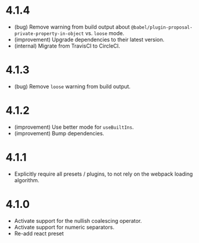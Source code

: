 4.1.4
=====

*   (bug) Remove warning from build output about `@babel/plugin-proposal-private-property-in-object` vs. `loose` mode.
*   (improvement) Upgrade dependencies to their latest version.
*   (internal) Migrate from TravisCI to CircleCI.


4.1.3
=====

*   (bug) Remove `loose` warning from build output. 


4.1.2
=====

*   (improvement) Use better mode for `useBuiltIns`.
*   (improvement) Bump dependencies.


4.1.1
=====

*   Explicitly require all presets / plugins, to not rely on the webpack loading algorithm.


4.1.0
=====

*   Activate support for the nullish coalescing operator.
*   Activate support for numeric separators.
*   Re-add react preset
